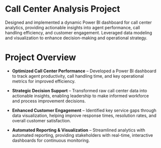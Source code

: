# Call Center Analysis Project
Designed and implemented a dynamic Power BI dashboard for call center analytics, providing actionable insights into agent performance, call handling efficiency, and customer engagement. Leveraged data modeling and visualization to enhance decision-making and operational strategy.

# Project Overview
- **Optimized Call Center Performance** – Developed a Power BI dashboard to track agent productivity, call handling time, and key operational metrics for improved efficiency.

- **Strategic Decision Support** – Transformed raw call center data into actionable insights, enabling leadership to make informed workforce and process improvement decisions.

- **Enhanced Customer Engagement** – Identified key service gaps through data visualization, helping improve response times, resolution rates, and overall customer satisfaction.

- **Automated Reporting & Visualization** – Streamlined analytics with automated reporting, providing stakeholders with real-time, interactive dashboards for continuous monitoring.
